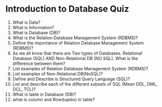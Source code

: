 # Introduction to Database Quiz
1.	What is Data?
2.	What is Information?
3.	What is Database (DB)?
4.	What is the Relation Database Management System (RDBMS)?
5.	Define the importance of Relation Database Management System (RDBMS)?
6.  As we all know that there are Two types of Databases. Relational Database (SQL) AND Non-Relational DB (NO SQL). What is the difference between them?
7.	List examples of Relation Database Management System (RDBMS)?
8.	List examples of Non-Relational DB(NoSQL)? 
9.	Define and Describe is Structured Query Language (SQL)?
10.	List and describe each of the different subsets of SQL (Mean DDL, DML, DCL, TCL)?
11.	What is table in Database (DB)?
12.	what is column and Row(tuples) in table?







